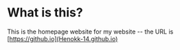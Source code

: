 # What is this?

This is the homepage website for my website -- the URL is [https://github.io](Henokk-14.github.io)
